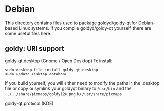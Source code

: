 
Debian
====================
This directory contains files used to package goldyd/goldy-qt
for Debian-based Linux systems. If you compile goldyd/goldy-qt yourself, there are some useful files here.

## goldy: URI support ##


goldy-qt.desktop  (Gnome / Open Desktop)
To install:

	sudo desktop-file-install goldy-qt.desktop
	sudo update-desktop-database

If you build yourself, you will either need to modify the paths in
the .desktop file or copy or symlink your goldyqt binary to `/usr/bin`
and the `../../share/pixmaps/goldy128.png` to `/usr/share/pixmaps`

goldy-qt.protocol (KDE)

